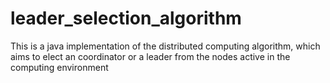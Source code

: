 # leader_selection_algorithm
This is a java implementation of the distributed computing algorithm, which aims to elect an coordinator or a leader from the nodes active in the computing environment
